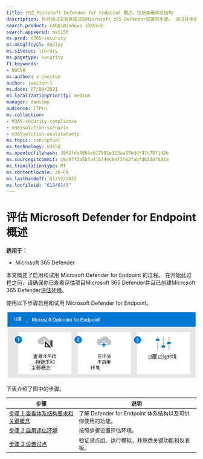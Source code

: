 ```yaml
---
title: 评估 Microsoft Defender for Endpoint 概述，包括查看体系结构
description: 针对测试实验室或试验Microsoft 365 Defender设置的步骤。 测试并体验安全解决方案如何设计用于保护组织中设备、标识、数据和应用。
search.product: eADQiWindows 10XVcnh
search.appverid: met150
ms.prod: m365-security
ms.mktglfcycl: deploy
ms.sitesec: library
ms.pagetype: security
f1.keywords:
- NOCSH
ms.author: v-jweston
author: jweston-1
ms.date: 07/09/2021
ms.localizationpriority: medium
manager: dansimp
audience: ITPro
ms.collection:
- M365-security-compliance
- m365solution-scenario
- m365solution-evalutatemtp
ms.topic: conceptual
ms.technology: m365d
ms.openlocfilehash: 39f2fda4864e017991e323aa576d4f97d78f1d2b
ms.sourcegitcommit: c6a97f2a5b7a41b74ec84f2f62fabfd65d8fd92a
ms.translationtype: MT
ms.contentlocale: zh-CN
ms.lasthandoff: 01/12/2022
ms.locfileid: "61940145"
---
```

# <a name="evaluate-microsoft-defender-for-endpoint-overview"></a>评估 Microsoft Defender for Endpoint 概述

**适用于：**

- Microsoft 365 Defender


本文概述了启用和试用 Microsoft Defender for Endpoint 的过程。 在开始此过程之前，请确保你已查看评估项目Microsoft 365 Defender并且已创建Microsoft 365 Defender[评估环境](eval-create-eval-environment.md)。 [](eval-overview.md) 
<br>

使用以下步骤启用和试用 Microsoft Defender for Endpoint。

![将 Microsoft Defender for Endpoint 添加到 Defender 评估环境的步骤。](../../media/defender/m365-defender-endpoint-eval-steps.png)


下表介绍了图中的步骤。

 |步骤   |说明
|---------|---------|
| [步骤 1.查看体系结构要求和关键概念](eval-defender-endpoint-architecture.md)    | 了解 Defender for Endpoint 体系结构以及可供你使用的功能。       |
|[步骤 2.启用评估环境](eval-defender-office-365-enable-eval.md)     |   按照步骤设置评估环境。      |
|[步骤 3.设置试点 ](eval-defender-office-365-pilot.md)    |    验证试点组、运行模拟，并熟悉关键功能和仪表板。     |


